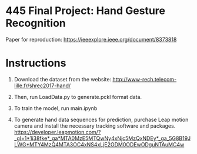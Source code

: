 # 445 Final Project: Hand Gesture Recognition

Paper for reproduction: https://ieeexplore.ieee.org/document/8373818

# Instructions

1. Download the dataset from the website: http://www-rech.telecom-lille.fr/shrec2017-hand/ <br>

2. Then, run LoadData.py to generate.pckl format data. <br>

3. To train the model, run main.ipynb <br>

4. To generate hand data sequences for prediction, purchase Leap motion camera and install the necessary tracking software and packages. 
    https://developer.leapmotion.com/?_gl=1*1i38fke*_ga*MTA0MzE5MTQwNy4xNjc5MzQxNDEy*_ga_5G8B19JLWG*MTY4MzQ4MTA3OC4xNS4xLjE2ODM0ODEwODguNTAuMC4w


